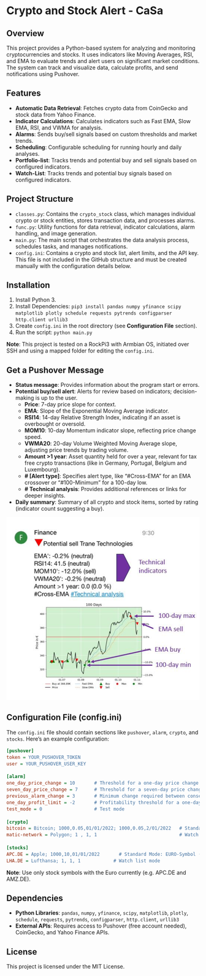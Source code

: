 
# Crypto and Stock Alert - CaSa 

## Overview

This project provides a Python-based system for analyzing and monitoring cryptocurrencies and stocks. It uses indicators like Moving Averages, RSI, and EMA to evaluate trends and alert users on significant market conditions. The system can track and visualize data, calculate profits, and send notifications using Pushover.

## Features

- **Automatic Data Retrieval**: Fetches crypto data from CoinGecko and stock data from Yahoo Finance.
- **Indicator Calculations**: Calculates indicators such as Fast EMA, Slow EMA, RSI, and VWMA for analysis.
- **Alarms**: Sends buy/sell signals based on custom thresholds and market trends.
- **Scheduling**: Configurable scheduling for running hourly and daily analyses.
- **Portfolio-list**: Tracks trends and potential buy and sell signals based on configured indicators.
- **Watch-List**: Tracks trends and potential buy signals based on configured indicators.

## Project Structure

- `classes.py`: Contains the `crypto_stock` class, which manages individual crypto or stock entities, stores transaction data, and processes alarms.
- `func.py`: Utility functions for data retrieval, indicator calculations, alarm handling, and image generation.
- `main.py`: The main script that orchestrates the data analysis process, schedules tasks, and manages notifications.
- `config.ini`: Contains a crypto and stock list, alert limits, and the API key. This file is not included in the GitHub structure and must be created manually with the configuration details below.

## Installation

1. Install Python 3.
2. Install Dependencies: `pip3 install pandas numpy yfinance scipy matplotlib plotly schedule requests pytrends configparser http.client urllib3`
3. Create `config.ini` in the root directory (see **Configuration File** section).
4. Run the script: `python main.py`

**Note**: This project is tested on a RockPi3 with Armbian OS, initiated over SSH and using a mapped folder for editing the `config.ini`.

## Get a Pushover Message

- **Status message**: Provides information about the program start or errors.
- **Potential buy/sell alert**: Alerts for review based on indicators; decision-making is up to the user.
  - **Price**: 7-day price slope for context.
  - **EMA**: Slope of the Exponential Moving Average indicator.
  - **RSI14**: 14-day Relative Strength Index, indicating if an asset is overbought or oversold.
  - **MOM10**: 10-day Momentum indicator slope, reflecting price change speed.
  - **VWMA20**: 20-day Volume Weighted Moving Average slope, adjusting price trends by trading volume.
  - **Amount >1 year**: Asset quantity held for over a year, relevant for tax free crypto transactions (like in Germany, Portugal, Belgium and Luxembourg).
  - **# [Alert type]**: Specifies alert type, like “#Cross-EMA” for an EMA crossover or “#100-Minimum” for a 100-day low.
  - **# Technical analysis**: Provides additional references or links for deeper insights.
- **Daily summary**: Summary of all crypto and stock items, sorted by rating (indicator count suggesting a buy).

![Project Overview](example_msg.jpg)

## Configuration File (config.ini)

The `config.ini` file should contain sections like `pushover`, `alarm`, `crypto`, and `stocks`. Here’s an example configuration:

```ini
[pushover]
token = YOUR_PUSHOVER_TOKEN
user = YOUR_PUSHOVER_USER_KEY

[alarm]
one_day_price_change = 10       # Threshold for a one-day price change alarm (%).
seven_day_price_change = 7      # Threshold for a seven-day price change alarm (%).
previous_alarm_change = 3       # Minimum change required between consecutive alarms.
one_day_profit_limit = -2       # Profitability threshold for a one-day period (currently inactive).
test_mode = 0                   # Test mode

[crypto]
bitcoin = Bitcoin; 1000,0.05,01/01/2022; 1000,0.05,2/01/2022   # Standard Mode: API ID (https://www.coingecko.com/); Display name; Investment in €, Quantity; Buy date in DD/MM/YYYY
matic-network = Polygon; 1 , 1, 1                              # Watch list mode

[stocks]
APC.DE = Apple; 1000,10,01/01/2022       # Standard Mode: EURO-Symbol (https://finance.yahoo.com/); Display name; Investment in €, Quantity, Buy date in DD/MM/YYYY
LHA.DE = Lufthansa; 1, 1, 1            # Watch list mode
```

**Note**: Use only stock symbols with the Euro currently (e.g. APC.DE and AMZ.DE).

## Dependencies

- **Python Libraries**: `pandas`, `numpy`, `yfinance`, `scipy`, `matplotlib`, `plotly`, `schedule`, `requests`, `pytrends`, `configparser`, `http.client`, `urllib3`
- **External APIs**: Requires access to Pushover (free account needed), CoinGecko, and Yahoo Finance APIs.

## License

This project is licensed under the MIT License.
